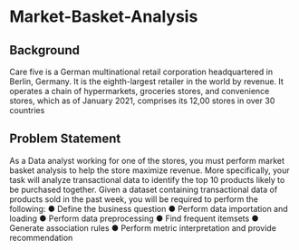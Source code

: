# Market-Basket-Analysis
## Background 
Care five is a German multinational retail corporation headquartered in Berlin, Germany.
It is the eighth-largest retailer in the world by revenue. It operates a chain of
hypermarkets, groceries stores, and convenience stores, which as of January 2021,
comprises its 12,00 stores in over 30 countries

## Problem Statement
As a Data analyst working for one of the stores, you must perform market basket
analysis to help the store maximize revenue. More specifically, your task will analyze
transactional data to identify the top 10 products likely to be purchased together.
Given a dataset containing transactional data of products sold in the past week, you will
be required to perform the following:
● Define the business question
● Perform data importation and loading
● Perform data preprocessing
● Find frequent itemsets
● Generate association rules
● Perform metric interpretation and provide recommendation
